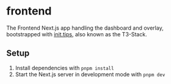 # frontend

The Frontend Next.js app handling the dashboard and overlay, bootstrapped with [init.tips](https://init.tips/), also known as the T3-Stack.

## Setup

1. Install dependencies with `pnpm install`
2. Start the Next.js server in development mode with `pnpm dev`
